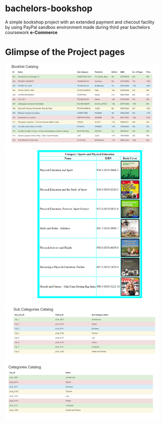 # bachelors-bookshop
A simple bookshop project with an extended payment and checout facility by using PayPal sandbox environment made during third year bachelors coursework **e-Commerce**

# Glimpse of the Project pages
![](https://github.com/ranjiGT/bachelors-bookshop/blob/master/booklist_catalog.png)
![](https://github.com/ranjiGT/bachelors-bookshop/blob/master/Cat_sport.png)
![](https://github.com/ranjiGT/bachelors-bookshop/blob/master/Sub_Cat.png)
![](https://github.com/ranjiGT/bachelors-bookshop/blob/master/cat_catalog.png)
